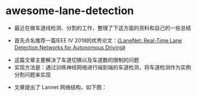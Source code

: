 # awesome-lane-detection
+ 最近在做车道线检测、分割的工作，整理了下这方面的资料和自己的一些总结
- 首先点名推荐一篇IEEE IV 2018的优秀论文：[《LaneNet: Real-Time Lane Detection Networks for Autonomous Driving》](./1802.05591.pdf)
+ 这篇文章主要解决了车道切换以及车道数的限制的问题
+ 实现方法是：通过训练神经网络进行端到端的车道检测，将车道检测作为实例分割问题来实现
- 文章提出了 Lannet 网络结构，如下图：
